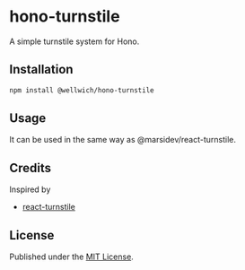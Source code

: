 # hono-turnstile
 
A simple turnstile system for Hono.

## Installation
```bash
npm install @wellwich/hono-turnstile
```

## Usage
It can be used in the same way as @marsidev/react-turnstile.

## Credits

Inspired by

* [react-turnstile]("https://github.com/marsidev/react-turnstile")

## License

Published under the [MIT License](./LICENCE).